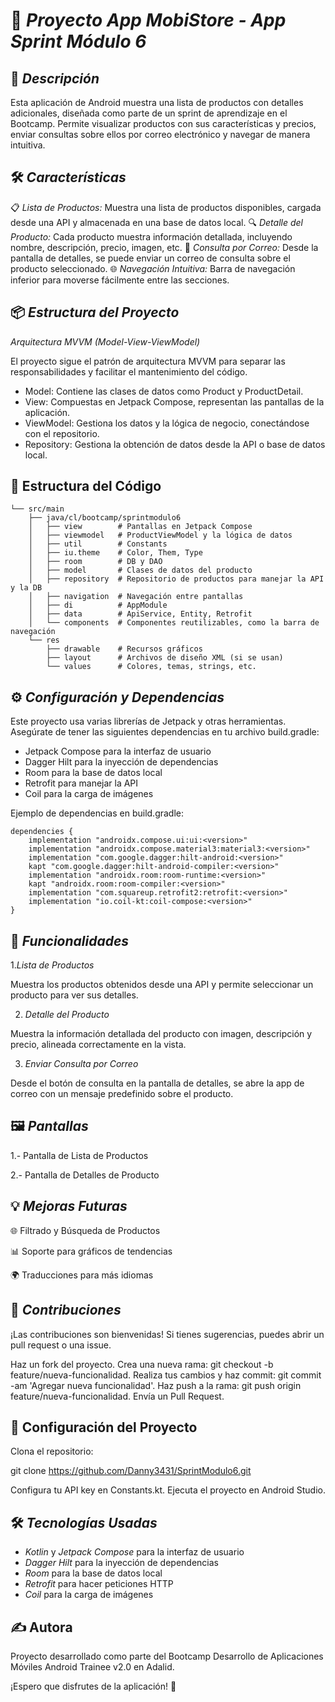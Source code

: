 # 📱 *Proyecto App MobiStore - App Sprint Módulo 6*

## 📝 *Descripción*

Esta aplicación de Android muestra una lista de productos con detalles adicionales, diseñada como parte de un sprint de aprendizaje en el Bootcamp. Permite visualizar productos con sus características y precios, enviar consultas sobre ellos por correo electrónico y navegar de manera intuitiva.

## 🛠️ *Características*

📋 *Lista de Productos:* Muestra una lista de productos disponibles, cargada desde una API y almacenada en una base de datos local.
🔍 *Detalle del Producto:* Cada producto muestra información detallada, incluyendo nombre, descripción, precio, imagen, etc.
📧 *Consulta por Correo:* Desde la pantalla de detalles, se puede enviar un correo de consulta sobre el producto seleccionado.
🌐 *Navegación Intuitiva:* Barra de navegación inferior para moverse fácilmente entre las secciones.

## 📦 *Estructura del Proyecto*

*Arquitectura MVVM (Model-View-ViewModel)*

El proyecto sigue el patrón de arquitectura MVVM para separar las responsabilidades y facilitar el mantenimiento del código.

- Model: Contiene las clases de datos como Product y ProductDetail.
- View: Compuestas en Jetpack Compose, representan las pantallas de la aplicación.
- ViewModel: Gestiona los datos y la lógica de negocio, conectándose con el repositorio.
- Repository: Gestiona la obtención de datos desde la API o base de datos local.

## 📂 Estructura del Código

```plaintext
└── src/main
    ├── java/cl/bootcamp/sprintmodulo6
    │   ├── view        # Pantallas en Jetpack Compose
    │   ├── viewmodel   # ProductViewModel y la lógica de datos
    │   ├── util        # Constants
    │   ├── iu.theme    # Color, Them, Type
    │   ├── room        # DB y DAO
    │   ├── model       # Clases de datos del producto
    │   ├── repository  # Repositorio de productos para manejar la API y la DB
    │   ├── navigation  # Navegación entre pantallas
    │   ├── di          # AppModule
    │   ├── data        # ApiService, Entity, Retrofit
    │   └── components  # Componentes reutilizables, como la barra de navegación
    └── res
        ├── drawable    # Recursos gráficos
        ├── layout      # Archivos de diseño XML (si se usan)
        └── values      # Colores, temas, strings, etc.
  ```
## ⚙️ *Configuración y Dependencias*

Este proyecto usa varias librerías de Jetpack y otras herramientas. Asegúrate de tener las siguientes dependencias en tu archivo build.gradle:

- Jetpack Compose para la interfaz de usuario
- Dagger Hilt para la inyección de dependencias
- Room para la base de datos local
- Retrofit para manejar la API
- Coil para la carga de imágenes

Ejemplo de dependencias en build.gradle:
```plaintext
dependencies {
    implementation "androidx.compose.ui:ui:<version>"
    implementation "androidx.compose.material3:material3:<version>"
    implementation "com.google.dagger:hilt-android:<version>"
    kapt "com.google.dagger:hilt-android-compiler:<version>"
    implementation "androidx.room:room-runtime:<version>"
    kapt "androidx.room:room-compiler:<version>"
    implementation "com.squareup.retrofit2:retrofit:<version>"
    implementation "io.coil-kt:coil-compose:<version>"
}
```
## 🚀 *Funcionalidades*

1.*Lista de Productos*

Muestra los productos obtenidos desde una API y permite seleccionar un producto para ver sus detalles.

2. *Detalle del Producto*

Muestra la información detallada del producto con imagen, descripción y precio, alineada correctamente en la vista.

3. *Enviar Consulta por Correo*

Desde el botón de consulta en la pantalla de detalles, se abre la app de correo con un mensaje predefinido sobre el producto.

## 🖼️ *Pantallas*
1.- Pantalla de Lista de Productos	

2.- Pantalla de Detalles de Producto

## 💡 *Mejoras Futuras*

🌐 Filtrado y Búsqueda de Productos

📊 Soporte para gráficos de tendencias

🌍 Traducciones para más idiomas

## 👥 *Contribuciones*

¡Las contribuciones son bienvenidas! Si tienes sugerencias, puedes abrir un pull request o una issue.

Haz un fork del proyecto.
Crea una nueva rama: git checkout -b feature/nueva-funcionalidad.
Realiza tus cambios y haz commit: git commit -am 'Agregar nueva funcionalidad'.
Haz push a la rama: git push origin feature/nueva-funcionalidad.
Envía un Pull Request.

## 📂 Configuración del Proyecto
Clona el repositorio:

git clone https://github.com/Danny3431/SprintModulo6.git 

Configura tu API key en Constants.kt. Ejecuta el proyecto en Android Studio.

## 🛠️ *Tecnologías Usadas*

- *Kotlin* y *Jetpack Compose* para la interfaz de usuario
- *Dagger Hilt* para la inyección de dependencias
- *Room* para la base de datos local
- *Retrofit* para hacer peticiones HTTP
- *Coil* para la carga de imágenes

  
## ✍️ Autora

Proyecto desarrollado como parte del Bootcamp Desarrollo de Aplicaciones Móviles Android Trainee v2.0 en Adalid.

¡Espero que disfrutes de la aplicación! 📲

